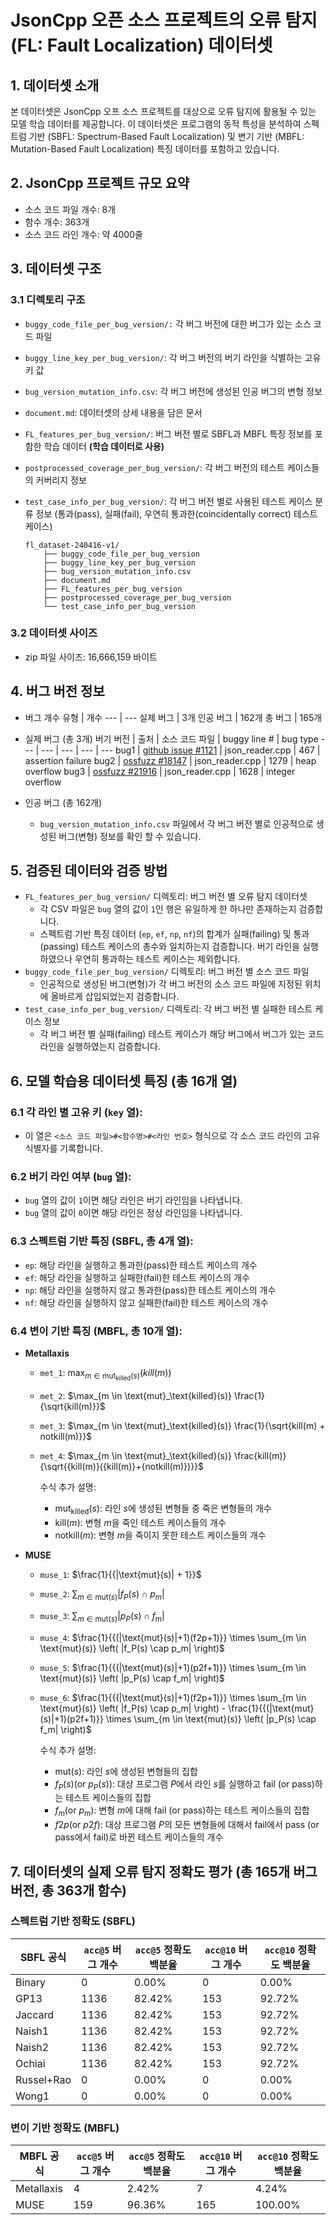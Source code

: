 # JsonCpp 오픈 소스 프로젝트의 오류 탐지 (FL: Fault Localization) 데이터셋


## 1. 데이터셋 소개
본 데이터셋은 JsonCpp 오프 소스 프로젝트를 대상으로 오류 탐지에 활용될 수 있는 모델 학습 데이터를 제공합니다. 이 데이터셋은 프로그램의 동적 특성을 분석하여 스펙트럼 기반 (SBFL: Spectrum-Based Fault Localization) 및 변기 기반 (MBFL: Mutation-Based Fault Localization) 특징 데이터를 포함하고 있습니다.


## 2. JsonCpp 프로젝트 규모 요약
* 소스 코드 파일 개수: 8개
* 함수 개수: 363개
* 소스 코드 라인 개수: 약 4000줄


## 3. 데이터셋 구조

### 3.1 디렉토리 구조
* ``buggy_code_file_per_bug_version/:`` 각 버그 버전에 대한 버그가 있는 소스 코드 파일
* ``buggy_line_key_per_bug_version/``: 각 버그 버전의 버기 라인을 식별하는 고유 키 값
* ``bug_version_mutation_info.csv``: 각 버그 버전에 생성된 인공 버그의 변형 정보
* ``document.md``: 데이터셋의 상세 내용을 담은 문서
* ``FL_features_per_bug_version/``: 버그 버전 별로 SBFL과 MBFL 특징 정보를 포함한 학습 데이터 **(학습 데이터로 사용)**
* ``postprocessed_coverage_per_bug_version/``: 각 버그 버전의 테스트 케이스들의 커버리지 정보
* ``test_case_info_per_bug_version/``: 각 버그 버전 별로 사용된 테스트 케이스 분류 정보 (통과(pass), 실패(fail), 우연히 통과한(coincidentally correct) 테스트 케이스)

    ```
    fl_dataset-240416-v1/
        ├── buggy_code_file_per_bug_version
        ├── buggy_line_key_per_bug_version
        ├── bug_version_mutation_info.csv
        ├── document.md
        ├── FL_features_per_bug_version
        ├── postprocessed_coverage_per_bug_version
        └── test_case_info_per_bug_version
    ```

### 3.2 데이터셋 사이즈
* zip 파일 사이즈: 16,666,159 바이트

## 4. 버그 버전 정보
* 버그 개수
    유형 | 개수
    --- | ---
    실제 버그 | 3개
    인공 버그 | 162개
    총 버그 | 165개

* 실제 버그 (총 3개)
    버기 버전 | 출처 | 소스 코드 파일  | buggy line # | bug type
    --- | --- | --- | --- | ---
    bug1 | [github issue #1121](https://github.com/open-source-parsers/jsoncpp/issues/1121) | json_reader.cpp | 467 | assertion failure
    bug2 | [ossfuzz #18147](https://bugs.chromium.org/p/oss-fuzz/issues/detail?id=18147&q=jsoncpp&can=1&sort=-summary) | json_reader.cpp |  1279 | heap overflow
    bug3 | [ossfuzz #21916](https://bugs.chromium.org/p/oss-fuzz/issues/detail?id=21916&q=jsoncpp&can=1) | json_reader.cpp | 1628 | integer overflow

* 인공 버그 (총 162개)
    * ``bug_version_mutation_info.csv`` 파일에서 각 버그 버전 별로 인공적으로 생성된 버그(변형) 정보를 확인 할 수 있습니다.


## 5. 검증된 데이터와 검증 방법
* ``FL_features_per_bug_version/`` 디렉토리: 버그 버전 별 오류 탐지 데이터셋
    * 각 CSV 파일은 ``bug`` 열의 값이 ``1``인 행은 유일하게 한 하나만 존재하는지 검증합니다.
    * 스펙트럼 기반 특징 데이터 (``ep``, ``ef``, ``np``, ``nf``)의 합계가 실패(failing) 및 통과(passing) 테스트 케이스의 총수와 일치하는지 검증합니다. 버기 라인을 실행하였으나 우연히 통과하는 테스트 케이스는 제외합니다.
* ``buggy_code_file_per_bug_version/`` 디렉토리: 버그 버전 별 소스 코드 파일
    * 인공적으로 생성된 버그(변형)가 각 버그 버전의 소스 코드 파일에 지정된 위치에 올바르게 삽입되었는지 검증합니다.
* ``test_case_info_per_bug_version/`` 디렉토리: 각 버그 버전 별 실패한 테스트 케이스 정보
    * 각 버그 버전 별 실패(failing) 테스트 케이스가 해당 버그에서 버그가 있는 코드 라인을 실행하였는지 검증합니다.


## 6. 모델 학습용 데이터셋 특징 (총 16개 열)
### 6.1 각 라인 별 고유 키 (``key`` 열):
* 이 열은 ``<소스 코드 파일>#<함수명>#<라인 번호>`` 형식으로 각 소스 코드 라인의 고유 식별자를 기록합니다.

### 6.2 버기 라인 여부 (``bug`` 열):
* ``bug`` 열의 값이 ``1``이면 해당 라인은 버기 라인임을 나타냅니다.
* ``bug`` 열의 값이 ``0``이면 해당 라인은 정상 라인임을 나타냅니다.

### 6.3 스펙트럼 기반 특징 (SBFL, 총 4개 열):
* ``ep``: 해당 라인을 실행하고 통과한(pass)한 테스트 케이스의 개수
* ``ef``: 해당 라인을 실행하고 실패한(fail)한 테스트 케이스의 개수
* ``np``: 해당 라인을 실행하지 않고 통과한(pass)한 테스트 케이스의 개수
* ``nf``: 해당 라인을 실행하지 않고 실패한(fail)한 테스트 케이스의 개수

### 6.4 변이 기반 특징 (MBFL, 총 10개 열):
* **Metallaxis**
    * ``met_1``: $\max_{m \in \text{mut}_\text{killed}(s)} (kill(m))$
    * ``met_2``: $\max_{m \in \text{mut}_\text{killed}(s)} \frac{1}{\sqrt{kill(m)}}$
    * ``met_3``: $\max_{m \in \text{mut}_\text{killed}(s)} \frac{1}{\sqrt{kill(m) + notkill(m)}}$
    * ``met_4``: $\max_{m \in \text{mut}_\text{killed}(s)} \frac{kill(m)}{\sqrt{{kill(m)}({kill(m)}+{notkill(m)})}}$

        수식 추가 설명:
        * $\text{mut}_\text{killed}(s)$: 라인 $s$에 생성된 변형들 중 죽은 변형들의 개수
        * $\text{kill}(m)$: 변형 $m$을 죽인 테스트 케이스들의 개수
        * $\text{notkill}(m)$: 변형 $m$을 죽이지 못한 테스트 케이스들의 개수

* **MUSE**
    * ``muse_1``: $\frac{1}{{|\text{mut}(s)| + 1}}$
    * ``muse_2``: $\sum_{m \in \text{mut}(s)} |f_P(s) \cap p_m|$
    * ``muse_3``: $\sum_{m \in \text{mut}(s)} |p_P(s) \cap f_m|$
    * ``muse_4``: $\frac{1}{{(|\text{mut}(s)|+1)(f2p+1)}} \times \sum_{m \in \text{mut}(s)} \left( |f_P(s) \cap p_m| \right)$
    * ``muse_5``: $\frac{1}{{(|\text{mut}(s)|+1)(p2f+1)}} \times \sum_{m \in \text{mut}(s)} \left( |p_P(s) \cap f_m| \right)$
    * ``muse_6``: $\frac{1}{{(|\text{mut}(s)|+1)(f2p+1)}} \times \sum_{m \in \text{mut}(s)} \left( |f_P(s) \cap p_m| \right) - \frac{1}{{(|\text{mut}(s)|+1)(p2f+1)}} \times \sum_{m \in \text{mut}(s)} \left( |p_P(s) \cap f_m| \right)$

        수식 추가 설명:
        - $\text{mut}(s)$: 라인 $s$에 생성된 변형들의 집합
        - $f_P(s) (\text{or } p_P(s))$: 대상 프로그램 $P$에서 라인 $s$를 실행하고 fail (or pass)하는 테스트 케이스들의 집합
        - $f_m (\text{or }p_m)$: 변형 $m$에 대해 fail (or pass)하는 테스트 케이스들의 집합
        - $f2p (\text{or }p2f)$: 대상 프로그램 $P$의 모든 변형들에 대해서 fail에서 pass (or pass에서 fail)로 바뀐 테스트 케이스들의 개수


## 7. 데이터셋의 실제 오류 탐지 정확도 평가 (총 165개 버그 버전, 총 363개 함수)

### 스펙트럼 기반 정확도 (SBFL)
SBFL 공식 | ``acc@5`` 버그 개수 | ``acc@5`` 정확도 백분율 | ``acc@10`` 버그 개수 | ``acc@10`` 정확도 백분율
--- | --- | --- | --- | --- |
Binary | 0 | 0.00% | 0 | 0.00%
GP13 | 1136 | 82.42% | 153 | 92.72%
Jaccard | 1136 | 82.42% | 153 | 92.72%
Naish1 | 1136 | 82.42% | 153 | 92.72%
Naish2 | 1136 | 82.42% | 153 | 92.72%
Ochiai | 1136 | 82.42% | 153 | 92.72%
Russel+Rao | 0 | 0.00% | 0 | 0.00%
Wong1 | 0 | 0.00% | 0 | 0.00%


### 변이 기반 정확도 (MBFL)
MBFL 공식 | ``acc@5`` 버그 개수 | ``acc@5`` 정확도 백분율 | ``acc@10`` 버그 개수 | ``acc@10`` 정확도 백분율
--- | --- | --- | --- | --- |
Metallaxis | 4 | 2.42% | 7 | 4.24%
MUSE | 159 | 96.36% | 165 | 100.00%